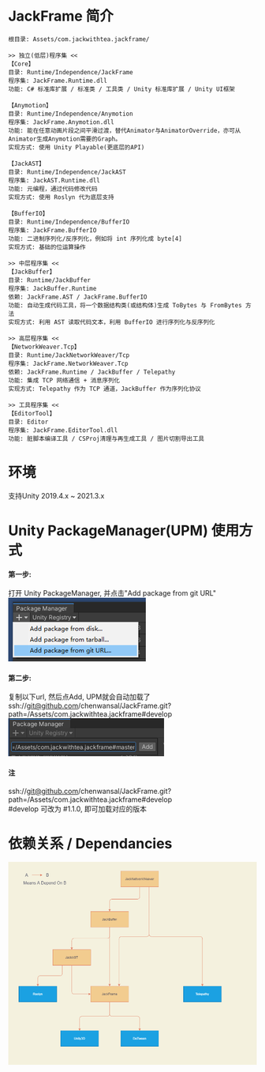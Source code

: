 # JackFrame 简介
```
根目录: Assets/com.jackwithtea.jackframe/

>> 独立(低层)程序集 <<
【Core】
目录: Runtime/Independence/JackFrame
程序集: JackFrame.Runtime.dll  
功能: C# 标准库扩展 / 标准类 / 工具类 / Unity 标准库扩展 / Unity UI框架  

【Anymotion】
目录: Runtime/Independence/Anymotion
程序集: JackFrame.Anymotion.dll
功能: 能在任意动画片段之间平滑过渡，替代Animator与AnimatorOverride，亦可从Animator生成Anymotion需要的Graph。
实现方式: 使用 Unity Playable(更底层的API) 

【JackAST】  
目录: Runtime/Independence/JackAST
程序集: JackAST.Runtime.dll  
功能: 元编程，通过代码修改代码
实现方式: 使用 Roslyn 代为底层支持

【BufferIO】
目录: Runtime/Independence/BufferIO
程序集: JackFrame.BufferIO
功能: 二进制序列化/反序列化，例如将 int 序列化成 byte[4]
实现方式: 基础的位运算操作

>> 中层程序集 <<
【JackBuffer】  
目录: Runtime/JackBuffer
程序集: JackBuffer.Runtime  
依赖: JackFrame.AST / JackFrame.BufferIO
功能: 自动生成代码工具，将一个数据结构类(或结构体)生成 ToBytes 与 FromBytes 方法
实现方式: 利用 AST 读取代码文本，利用 BufferIO 进行序列化与反序列化

>> 高层程序集 <<
【NetworkWeaver.Tcp】
目录: Runtime/JackNetworkWeaver/Tcp
程序集: JackFrame.NetworkWeaver.Tcp
依赖: JackFrame.Runtime / JackBuffer / Telepathy
功能: 集成 TCP 网络通信 + 消息序列化
实现方式: Telepathy 作为 TCP 通道，JackBuffer 作为序列化协议

>> 工具程序集 <<
【EditorTool】  
目录: Editor
程序集: JackFrame.EditorTool.dll  
功能: 脏脚本编译工具 / CSProj清理与再生成工具 / 图片切割导出工具  
```

# 环境
支持Unity 2019.4.x ~ 2021.3.x

# Unity PackageManager(UPM) 使用方式
#### 第一步:  
打开 Unity PackageManager, 并点击"Add package from git URL"  
![JackFrame图](./Assets/com.jackwithtea.jackframe/Document~/1.png)  

#### 第二步:  
复制以下url, 然后点Add, UPM就会自动加载了  
ssh://git@github.com/chenwansal/JackFrame.git?path=/Assets/com.jackwithtea.jackframe#develop
![JackFrame图](./Assets/com.jackwithtea.jackframe/Document~/2.png)  

#### 注
ssh://git@github.com/chenwansal/JackFrame.git?path=/Assets/com.jackwithtea.jackframe#develop  
\#develop 可改为 #1.1.0, 即可加载对应的版本

# 依赖关系 / Dependancies
![依赖关系图](./Assets/com.jackwithtea.jackframe/Document~/Dependancies.png)
